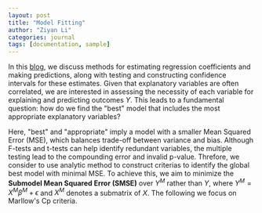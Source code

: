 ```yaml
---
layout: post
title: "Model Fitting"
author: "Ziyan Li"
categories: journal
tags: [documentation, sample]
---
```


In this [blog](https://catty-halsey.github.io/Multiple-regression#Uniqueness-of-Estimatied-Beta-in-Multiple-Linear-Regression), we discuss methods for estimating regression coefficients and making predictions, along with testing and constructing confidence intervals for these estimates. Given that explanatory variables are often correlated, we are interested in assessing the necessity of each variable for explaining and predicting outcomes $Y$. This leads to a fundamental question: how do we find the "best" model that includes the most appropriate explanatory variables?

Here, "best" and "appropriate" imply a model with a smaller Mean Squared Error (MSE), which balances trade-off between variance and bias. Although F-tests and t-tests can help identify redundant variables, the multiple testing lead to the compounding error and invalid p-value. Threfore, we consider to use analytic method to construct criterias to identify the global best model with minimal MSE. To achieve this, we aim to minimize the **Submodel Mean Squared Error (SMSE)** over $Y^M$ rather than $Y$, where $Y^M = X^M \beta^M + \epsilon$ and $X^M$ denotes a submatrix of $X$. The following we focus on Marllow's Cp criteria.



